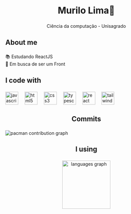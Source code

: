 <h1 align="center">Murilo Lima🥋</h1>

###

<p align="center">Ciência da computação - Unisagrado</p>

###

<h2 align="left">About me</h2>

###

<p align="left">📚 Estudando ReactJS<br>🎯 Em busca de ser um Front</p>

###

<h2 align="left">I code with</h2>

###

<div align="left">
  <img src="https://cdn.jsdelivr.net/gh/devicons/devicon/icons/javascript/javascript-original.svg" height="40" alt="javascript logo"  />
  <img width="12" />
  <img src="https://cdn.jsdelivr.net/gh/devicons/devicon/icons/html5/html5-original.svg" height="40" alt="html5 logo"  />
  <img width="12" />
  <img src="https://cdn.jsdelivr.net/gh/devicons/devicon/icons/css3/css3-original.svg" height="40" alt="css3 logo"  />
  <img width="12" />
  <img src="https://cdn.jsdelivr.net/gh/devicons/devicon/icons/typescript/typescript-original.svg" height="40" alt="typescript logo"  />
  <img width="12" />
  <img src="https://cdn.jsdelivr.net/gh/devicons/devicon/icons/react/react-original.svg" height="40" alt="react logo"  />
  <img width="12" />
  <img src="https://cdn.jsdelivr.net/gh/devicons/devicon/icons/tailwindcss/tailwindcss-original-wordmark.svg" height="40" alt="tailwindcss logo"  />
</div>

###

<h2 align="center">Commits</h2>

###

<picture>
  <source media="(prefers-color-scheme: dark)" srcset="https://raw.githubusercontent.com/MuriloROL/MuriloROL/output/pacman-contribution-graph-dark.svg">
  <source media="(prefers-color-scheme: light)" srcset="https://raw.githubusercontent.com/MuriloROL/MuriloROL/output/pacman-contribution-graph.svg">
  <img alt="pacman contribution graph" src="https://raw.githubusercontent.com/MuriloROL/MuriloROL/output/pacman-contribution-graph.svg">
</picture>

###

<h2 align="center">I using</h2>

###

<div align="center">
  <img src="https://github-readme-stats.vercel.app/api/top-langs?username=MuriloROL&locale=pt-br&hide_title=true&layout=compact&card_width=320&langs_count=5&theme=dark&hide_border=true&order=2&custom_title=%20" height="150" alt="languages graph"  />
</div>

###
